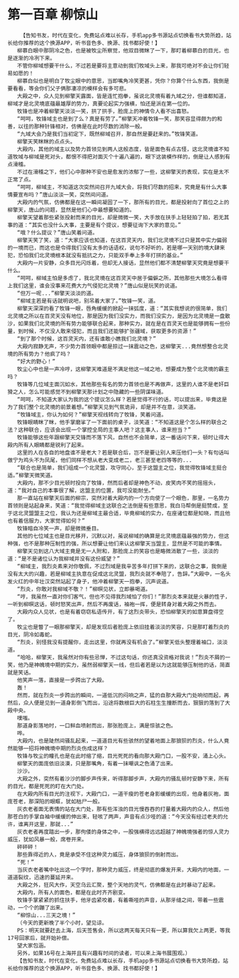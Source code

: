 # 第一百章 柳惊山
        【告知书友，时代在变化，免费站点难以长存，手机app多书源站点切换看书大势所趋，站长给你推荐的这个换源APP，听书音色多、换源、找书都好使！】
       柳慕白眼中那阴冷之色，也是被牧尘所察觉，他双目微眯了一下，那盯着柳慕白的目光，也是逐渐的冷冽下来。
       不管你柳域想要干什么，不过若是要将主意动到我们牧域头上来，那我可绝对不会让你们轻易如愿的！
       柳慕白似也是明白了牧尘眼中的意思，当即嘴角冷笑更甚，凭你？你算个什么东西，我倒是要看看，等会你们父子俩那凄凉的模样会有多可悲。
       大殿之中，众人见到柳擎天露面，皆是连忙抱拳，虽说北灵境有着九域之分，但谁都知道，柳域才是北灵境底蕴最雄厚的势力，真要论起实力强横，怕还是派在第一位的。
       牧锋也是冲着柳擎天淡淡一笑，拱了拱手，脸庞上的神情令人看不出喜怒。
       “呵呵，牧锋域主也是到了么？真是有劳了。”柳擎天冲着牧锋一笑，那笑容显得颇为的和善，以往的那种针锋相对，仿佛是在此时尽数的消除一般。
       “九域大会乃是我们当初定下，既然柳域召开，那自然是要赶来的。”牧锋笑道。
       柳擎天笑眯眯的点点头。
       大殿内，其他的域主以及势力首领见到两人这般态度，皆是面色有点古怪，这北灵境谁不知道牧域与柳域是死对头，都恨不得把对面灭个十遍八遍的，眼下这装模作样的，倒是让人感到有点滑稽。
       不过在滑稽之下，他们心中那种不安也是愈发的浓郁了一些，这柳擎天的表现，实在是太不正常了点。
       “呵呵，柳域主，不知道这次突然间召开九域大会，将我们尽数的招来，究竟是有什么大事情要宣布吗？”唐山淡淡一笑，突然间问道。
       大殿内的气氛，仿佛都是在这一瞬间凝固了一下，那所有的目光，都是投射向了首位之上的柳擎天，唐山的问题，显然是他们心中最想要知道的。
       柳擎天望着那些紧张投射而来的目光，却是微微一笑，大手放在扶手上轻轻拍了拍，若无其事的道：“其实也没什么大事，主要是有个提议，想要征询下大家的意见。”
       “哦？什么提议？”唐山笑着问道。
       柳擎天笑了笑，道：“大家应该也知道，在这百灵天内，我们北灵境不过只是其中实力偏弱的一境而已，而这也是令得我们没有太多的话语权，说句不好听的，若是哪一天别的境大肆来犯，恐怕我们北灵境根本就没有抵抗之力，只能双手奉上多年打拼的基业。”
       大殿内一片安静，众多目光闪烁着，但却无人接话，显然他们都不清楚柳擎天究竟是想要干什么。
       “呵呵，柳域主怕是多虑了，我北灵境在这百灵天中居于偏僻之所，其他那些大境怎么看得上我们这里，谁会没事来花费大力气侵犯北灵境？”唐山似是玩笑的说道。
       “但万一呢...”柳擎天淡淡的道。
       “柳域主若是有话就明说吧，别吊着大家了。”牧锋一笑，道。
       柳擎天深深的看了牧锋一眼，唇角缓缓的掀起一抹弧度，道：“其实我想说的很简单，我们北灵境之所以在百灵天没有地位，那是因为我们没实力，而我们没实力，是因为北灵境是一盘散沙，如果我们北灵境的所有势力能够联合起来，那种实力，就在是在百灵天也是能够拥有一些份量，到时候，不仅没人敢来侵犯，而且我们还能够扩张疆域，获取更多的资源！”
       “到了那个时候，这百灵天内，还有谁敢小瞧我们北灵境？”
       大殿内寂静无声，不少势力首领眼中都是掠过一抹震动之色，这柳擎天...竟然想整合北灵境的所有势力？他疯了吗？
       “好大的野心！”
       牧尘心中也是一声冷哼，这柳擎天难道是不满足他这一域之地，想要成为整个北灵境的霸主吗？
       牧锋等几位域主面沉如水，其他那些有名的势力首领也是不再做声，这里的人谁不是老奸巨猾之人，怎么可能感觉不到柳擎天那计划之中隐藏的一些阴谋味道。
       “呵呵，不知道大家认为我的这个提议怎么样？若是觉得不行的话，可以提出来，毕竟这是为了我们整个北灵境的前景着想。”柳擎天见到气氛诡异，却是并不在意，淡笑道。
       “牧锋域主，你认为如何？”柳擎天视线转向了牧锋，笑着问道。
       牧锋眼睛眯了眯，他手掌磨挲了一下面前的桌子，淡笑道：“不知道这是个怎么样的联合之法？这种联合，应该会出现一个掌控全局的主事人吧？这主事人，谁来担当？”
       牧锋能够这些年跟柳擎天交锋而不落下风，自然也不会简单，这一番话问下来，顿时让得大殿内所有人眼睛都是锐利了起来。
       这里的人在各自的地盘谁不是老大？若是联合后，岂不是要让别人来压他们一头？有句话叫做宁为鸡头不为凤尾，他们同样不想从老大变成老二，老三甚至老四等等的...
       “联合也是简单，我们组成一个北灵盟，攻守同心，至于这盟主之位，我觉得牧锋域主挺合适。”柳擎天微笑道。
       大殿内，那不少目光顿时投向了牧锋，然而后者却是神色不动，皮笑肉不笑的摇摇头，道：“我对自己的本事很了解，这盟主的位置，我可没能耐坐。”
       那一直站在柳擎天后面的柳宗，突然对着大殿内的一个方向使了一个眼色，那里，一名势力首领则是站起身来，笑道：“我觉得柳域主这联合之法倒是有些意思，我白马帮倒是挺赞成，至于这北灵盟盟主之位，我认为还是柳域主最合适，毕竟柳域的实力，在座诸位都是知晓，而且他也有着信服力，大家觉得如何？”
       牧锋暗自冷笑一声，却是微微垂目。
       其他的七位域主也是目光移开，沉默以对，虽说柳域的确算是北灵境底蕴最强的势力，但这种强，也不是那种压制性的强，所以想要让他们来认这柳擎天当盟主，显然是不可能的事情。
       柳擎天见到这八大域主竟是无一人附和，那脸庞上的笑容也是略微消散了一些，淡淡的道：“是不是诸位认为我柳域并没有这份威望？”
       “柳域主，我烈炎素来对你敬佩，不过烈域是我辛苦多年打拼下来的，这联合之事，我倒是没有太大的兴趣，若是柳域主执意在促成这北灵盟，我烈炎就不奉陪了，告辞。”大殿中，一名头发火红的中年壮汉突然站起了身子，他冲着柳擎天一抱拳，沉声说道。
       “烈炎，你敢对我柳域不敬？！”柳暝见状，立即暴喝道。
       “哼，我虽然一直对你们客气，但也不见得我烈域怕了你们！”那烈炎本来就是火暴的性子，一听到柳暝这话，顿时怒笑出声，然后不再废话，袖袍一挥，便是转身对着大殿之外而去。
       大殿内众人见状，也是有着窃窃私语传开，有了这烈炎带头，恐怕柳擎天的如意算盘得空了。
       牧尘也是瞥了一眼那柳擎天，却是发现后者脸庞上依旧挂着淡淡的笑容，只是那盯着烈炎的目光，阴冷如毒蛇。
       “烈炎，别怪我没有提醒你，走出这里，你就再没有机会了。”柳擎天低头整理着袖口，淡淡道。
       “哈哈，柳擎天，我虽然对你有些忌惮，不过这句话，你还真没资格对我说！”烈炎不屑的一笑，他乃是神魄境中期的实力，虽然弱柳擎天一线，但后者若是以为这就能够压制他的话，简直就是笑话。
       他笑声一落，直接是一步跨出了大殿。
       轰！
       然而，就在烈炎一步跨出的瞬间，一道低沉的闷响之声，猛的自那大殿大门处响彻而起，再然后，众人便是见到一道身影倒飞而出，沿途将数根巨大的石柱生生撞断而去，狠狠的落到了大殿中央。
       噗嗤。
       那道身影落地时，一口鲜血喷射而出，那张脸庞上，满是惊骇之色。
       哗。
       大殿内，也是陡然间骚乱起来，一道道目光有些骇然的望着地面上那狼狈的烈炎，什么人竟然能够一招将神魄境中期的烈炎伤成这样？
       牧锋与牧尘的瞳孔也是在此时缩了缩，目光死死的看向那大殿门口，一股不安，涌上心头。
       柳擎天的面庞依旧淡漠，只是那嘴角，有着一抹嘲讽之色涌了出来。
       沙沙。
       大殿之外，突然有着沙沙的脚步声传来，听得那脚步声，大殿内的骚乱顿时安静下来，所有的目光，都是死死的盯在大门处。
       在大殿内所有目光的注视下，大殿门口，一道干瘦的苍老身影缓缓的出现，他身着灰袍，面庞苍老，那深陷的眼眶，犹如枯尸一般。
       灰衣老者面无表情的站在大门处，那有些浑浊的目光慢吞吞的打量着大殿内的众人，然后他那苍白的手掌自袖中缓缓的伸出来，轻咳了两声，声音有点沙哑的道：“今天没有经过老夫的允许，谁离开这里，那就...”
       灰衣老者再度踏出一步，那佝偻的身体之中，一股强横得远远超越了神魄境强者的惊人灵力威压，犹如风暴一般，席卷开来。
       砰砰砰！
       那些靠得近的人，竟是承受不住这种灵力威压，身体狼狈的倒射而出。
       “死！”
       当灰衣老者嘴中吐出这一个字时，那种灵力威压，终是彻底的爆发开来，大殿内的地面，一道道裂纹，迅速的蔓延开来。
       大殿之外，狂风大作，天空乌云汇聚，整个天地的灵气，仿佛都是在此时暴动了起来。
       大殿内，所有人的面色，都是在此时齐齐剧变。
       牧锋手掌紧紧的抓住扶手，他牙齿紧咬着，有着嘶哑的声音，从那牙缝之间，带着一些震动，一个个的蹦了出来。
       “柳惊山...三天之境！”
       （今天的更新晚了半个小时，望见谅。
       PS：明天就要赶去上海，后天签售会，所以这两天每天只有一更，所以算我欠上两更，等我17号回家后，就开始补偿。
       望大家包涵。
       另外，如果16号在上海并且有兴趣有时间的读者，可以来上海书展围观。）
       【告知书友，时代在变化，免费站点难以长存，手机app多书源站点切换看书大势所趋，站长给你推荐的这个换源APP，听书音色多、换源、找书都好使！】